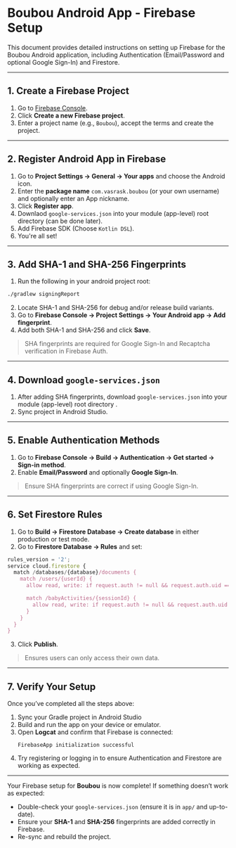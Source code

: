 # Boubou Android App - Firebase Setup

This document provides detailed instructions on setting up Firebase for the Boubou Android application, including Authentication (Email/Password and optional Google Sign-In) and Firestore.

---

## 1. Create a Firebase Project

1. Go to [Firebase Console](https://console.firebase.google.com/).
2. Click **Create a new Firebase project**.
3. Enter a project name (e.g., `Boubou`), accept the terms and create the project.

---

## 2. Register Android App in Firebase

1. Go to **Project Settings → General  → Your apps** and choose the Android icon.
2. Enter the **package name** `com.vasrask.boubou` (or your own username) and optionally enter an App nickname.
3. Click **Register app**.
4. Downlaod `google-services.json` into your module (app-level) root directory (can be done later).
5. Add Firebase SDK (Choose `Kotlin DSL`).
6. You're all set!

---

## 3. Add SHA-1 and SHA-256 Fingerprints

1. Run the following in your android project root:

```bash
./gradlew signingReport
```

2. Locate SHA-1 and SHA-256 for debug and/or release build variants.
3. Go to **Firebase Console → Project Settings → Your Android app → Add fingerprint**.
4. Add both SHA-1 and SHA-256 and click **Save**.

> SHA fingerprints are required for Google Sign-In and Recaptcha verification in Firebase Auth.

---

## 4. Download `google-services.json`

1. After adding SHA fingerprints, download `google-services.json` into your module (app-level) root directory .
2. Sync project in Android Studio.

---


## 5. Enable Authentication Methods

1. Go to **Firebase Console → Build → Authentication → Get started → Sign-in method**.
2. Enable **Email/Password** and optionally **Google Sign-In**.

> Ensure SHA fingerprints are correct if using Google Sign-In.

---

## 6. Set Firestore Rules
1. Go to **Build → Firestore Database → Create database**  in either production or test mode.
2. Go to **Firestore Database → Rules** and set:

```javascript
rules_version = '2';
service cloud.firestore {
  match /databases/{database}/documents {
    match /users/{userId} {
      allow read, write: if request.auth != null && request.auth.uid == userId;

      match /babyActivities/{sessionId} {
        allow read, write: if request.auth != null && request.auth.uid == userId;
      }
    }
  }
}

```
3. Click **Publish**.
> Ensures users can only access their own data.

---
## 7. Verify Your Setup

Once you’ve completed all the steps above:
1. Sync your Gradle project in Android Studio
2. Build and run the app on your device or emulator.
3. Open **Logcat** and confirm that Firebase is connected:
   ```
   FirebaseApp initialization successful
   ```  
4. Try registering or logging in to ensure Authentication and Firestore are working as expected.

---

Your Firebase setup for **Boubou** is now complete! 
If something doesn’t work as expected:
- Double-check your `google-services.json` (ensure it is in `app/` and up-to-date).  
- Ensure your **SHA-1** and **SHA-256** fingerprints are added correctly in Firebase.  
- Re-sync and rebuild the project.

